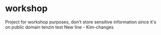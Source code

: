 # workshop
Project for workshop purposes, don't store sensitive information since it's on public domain
tenzin test
New line - Kim-changes
